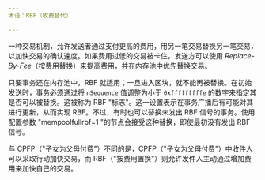```yaml
---
术语：RBF（收费替代）

---
```

一种交易机制，允许发送者通过支付更高的费用，用另一笔交易替换另一笔交易，以加快交易的确认速度。如果费用过低的交易被卡住，发送方可以使用 *Replace-By-Fee*（按费用替换）来提高费用，并在内存池中优先替换交易。

只要事务还在内存池中，RBF 就适用；一旦进入区块，就不能再被替换。在初始发送时，事务必须通过将 `nSequence` 值调整为小于 `0xfffffffffe` 的数字来指定其是否可以被替换。这被称为 RBF "标志"。这一设置表示在事务广播后有可能对其进行更新，从而实现 RBF。不过，有时也可以替换未发出 RBF 信号的事务。使用配置参数 "mempoolfullrbf=1 "的节点会接受这种替换，即使最初没有发出 RBF 信号。

与 CPFP（"子女为父母付费"）不同的是，CPFP（"子女为父母付费"）中收件人可以采取行动加快交易，而 RBF（"按费用置换"）则允许发件人主动通过增加费用来加快自己的交易。